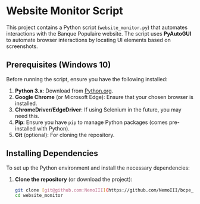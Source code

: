 # Website Monitor Script

This project contains a Python script (`website_monitor.py`) that automates interactions with the Banque Populaire website. The script uses **PyAutoGUI** to automate browser interactions by locating UI elements based on screenshots.

## Prerequisites (Windows 10)

Before running the script, ensure you have the following installed:

1. **Python 3.x**: Download from [Python.org](https://www.python.org/downloads/windows/).
2. **Google Chrome** (or Microsoft Edge): Ensure that your chosen browser is installed.
3. **ChromeDriver/EdgeDriver**: If using Selenium in the future, you may need this.
4. **Pip**: Ensure you have `pip` to manage Python packages (comes pre-installed with Python).
5. **Git** (optional): For cloning the repository.

## Installing Dependencies

To set up the Python environment and install the necessary dependencies:

1. **Clone the repository** (or download the project):
   ```bash
   git clone [git@github.com:NemoIII](https://github.com/NemoIII/bcpe_test.git)
   cd website_monitor
